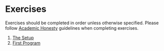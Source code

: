 # Exercises

Exercises should be completed in order unless otherwise specified. Please follow [Academic Honesty](#) guidelines when completing exercises.

1. [The Setup](1/)
2. [First Program](#)
